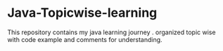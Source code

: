 # Java-Topicwise-learning
This repository contains my java learning journey . organized topic wise with code example and comments for understanding.
